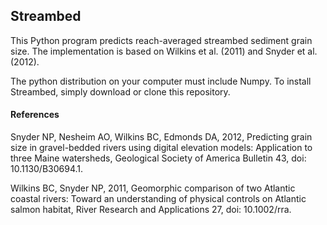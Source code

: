 ## Streambed

This Python program predicts reach-averaged streambed sediment grain size. The implementation is based on Wilkins et al. (2011) and Snyder et al. (2012).

The python distribution on your computer must include Numpy. To install Streambed, simply download or clone this repository.

#### References

Snyder NP, Nesheim AO, Wilkins BC, Edmonds DA, 2012, Predicting grain size in gravel-bedded rivers using digital elevation models: Application to three Maine watersheds, Geological Society of America Bulletin 43, doi: 10.1130/B30694.1.

Wilkins BC, Snyder NP, 2011, Geomorphic comparison of two Atlantic coastal rivers: Toward an understanding of physical controls on Atlantic salmon habitat, River Research and Applications 27, doi: 10.1002/rra.
